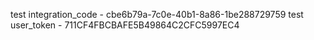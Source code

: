 test integration_code - cbe6b79a-7c0e-40b1-8a86-1be288729759
test user_token - 711CF4FBCBAFE5B49864C2CFC5997EC4